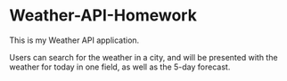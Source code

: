 # Weather-API-Homework

This is my Weather API application.

Users can search for the weather in a city, and will be presented with the weather for today in one field, as well as the 5-day forecast.
